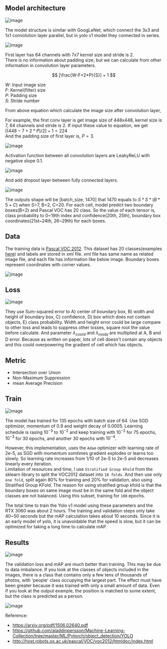 ## Model architecture
![image](https://github.com/RK-IM/ML-contents/assets/94027045/6fb3414d-c982-4b12-a710-6f44a6d73f03)  

The model structure is similar with GoogLeNet, which connect the 3x3 and 1x1 convolution layer parallel, but in yolo v1 model they connected in series.  

![image](https://github.com/RK-IM/ML-contents/assets/94027045/9a9583ed-9b76-41a3-9582-f74624b8c951) 

First layer has 64 channels with 7x7 kernel size and stride is 2.  
There is no information about padding size, but we can calculate from other information in convolution layer parameters.

$$
[\frac{W-F+2*P}{S}] + 1
$$

$W$: Input image size  
$F$: Kernel(filter) size  
$P$: Padding size  
$S$: Stride number  

From above equation which calculate the image size after convolution layer,

For example, the first conv layer is get image size of 448x448, kernel size is 7, 64 channels and stride is 2. If input these value to equation, we get  
$[(448 - 7 + 2*P)/2] + 1 = 224$  
And the padding size of first layer is, $P = 3$.

![image](https://github.com/RK-IM/ML-contents/assets/94027045/42a4472c-fe06-42e9-b07d-be8a399530bd)  

Activation function between all convolution layers are LeakyReLU with negative slope 0.1.  

![image](https://github.com/RK-IM/ML-contents/assets/94027045/84049467-4103-47cf-9841-487b524c44ff)  

And add dropout layer between fully connected layers.

![image](https://github.com/RK-IM/ML-contents/assets/94027045/498c0476-8378-4f49-b1ba-33f0c613cad5)  

The outputs shape will be [batch_size, 1470] that 1470 equals to  $S * S * (B * 5 + C)$ when S=7, B=2, C=20. For each cell, model predict two boundary boxes(B=2) and Pascal VOC has 20 class. So the value of each tensor is, class probability to 0\~19th index and confidence(20th, 25th), boundary box coordinates(21st\~24th, 26~29th) for each boxes.

## Data
The training data is [Pascal VOC 2012](http://host.robots.ox.ac.uk/pascal/VOC/). This dataset has 20 classes(examples [here](http://host.robots.ox.ac.uk/pascal/VOC/voc2012/examples/index.html)) and labels are stored in xml file. xml file has same name as related image file, and each file has information like below image. Boundary boxes represent coordinates with corner values.

![image](https://github.com/RK-IM/ML-contents/assets/94027045/4ee238f2-e35f-4cf5-8110-21583c82a747)  

## Loss

![image](https://github.com/RK-IM/ML-contents/assets/94027045/fa0c0ece-b509-4ace-bc00-32b6b72dc12c)  

They use Sum-squared error to A) center of boundary box, B) width and height of boundary box, C) confidence, D) box which does not contain objects, E) class probability. Width and height error could be large compare to other loss and leads to suppress other losses, square root the value before calculate. And parameter $\lambda_{coord}$ and $\lambda_{noobj}$ are multiplied at A, B and D error. Because as written on paper, lots of cell doesn't contain any objects and this could overpowering the gradient of cell which has objects.  

## Metric
- Intersection over Union
- Non-Maximum Suppression
- mean Average Precision

## Train

![image](https://github.com/RK-IM/ML-contents/assets/94027045/cc774b51-ed0d-44c3-b1b4-755946de32a2)  

The model has trained for 135 epochs with batch size of 64. Use SGD optimizer, momentum of 0.9 and weight decay of 0.0005. Learning schedule is rasing $10^{-3}$ to $10^{-2}$ and keep training with $10^{-2}$ for 75 epochs, $10^{-3}$ for 30 epochs, and another 30 epochs with $10^{-4}$.

However, this implementation, uses the `Adam` optimizer with learning rate of 2e-5, as SGD with momentum somtimes gradient explodes or learns too slowly. So learning rate increases from 1/10 of 2e-5 to 2e-5 and decreases linearly every iteration.  
Limitation of resources and time, I use `Stratified Group KFold` from the sklearn library to split the VOC2012 dataset into `10 folds`. And then use only `one fold`, split again 80% for training and 20% for validation, also using Stratified Group KFold. The reason for using stratified group kfold is that the boundary boxes on same image must be in the same fold and the object classes are not balanced. Using this subset, training for `100` epochs.  

The total time to train the Yolo v1 model using these parameters and the RTX 3060 was about 2 hours. The training and validation steps only take 40~50 seconds but the mAP calculation takes about 10 seconds. Since it is an early model of yolo, it is unavoidable that the speed is slow, but it can be optimized for taking a long time to calculate mAP.  

## Results

![image](https://github.com/RK-IM/ML-contents/assets/94027045/9c445c0e-b537-402e-8bf2-962c96e65c5a)  

The validation loss and mAP are much better than training. This may be due to data imbalance. If you look at the classes of objects included in the images, there is a class that contains only a few tens of thousands of photos, with 'people' class occupying the largest part. The effect must have been greater because it was trained with only a small amount of data. Even if you look at the output example, the position is matched to some extent, but the class is predicted as a person.  

![image](https://github.com/RK-IM/ML-contents/assets/94027045/6a9438a1-252d-4f5a-a719-12fb8ae2aec8)


Reference:
- https://arxiv.org/pdf/1506.02640.pdf  
- https://github.com/aladdinpersson/Machine-Learning-Collection/tree/master/ML/Pytorch/object_detection/YOLO
- http://host.robots.ox.ac.uk/pascal/VOC/voc2012/htmldoc/index.html
